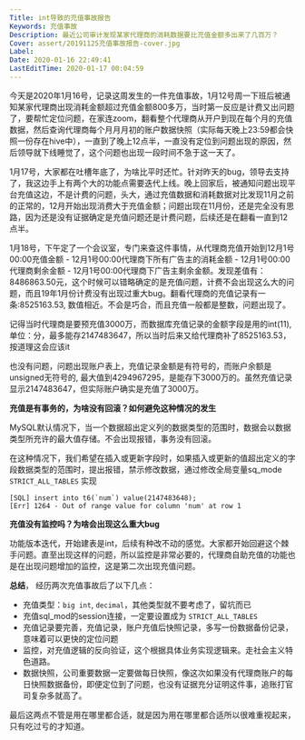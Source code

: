 ```yaml
---
Title: int导致的充值事故报告
Keywords: 充值事故
Description: 最近公司审计发现某家代理商的消耗数据要比充值金额多出来了几百万？
Cover: assert/20191125充值事故报告-cover.jpg
Label: 
Date: 2020-01-16 22:49:41
LastEditTime: 2020-01-17 00:04:59
---
```


今天是2020年1月16号，记录这周发生的一件充值事故，1月12号周一下班后被通知某家代理商出现消耗金额超过充值金额800多万，当时第一反应是计费又出问题了，要帮忙定位问题，在家连zoom，翻看整个代理商从开户到现在每个月的充值数据，然后查询代理商每个月月月初的账户数据快照（实际每天晚上23:59都会快照一份存在hive中），一直到了晚上12点半，一直没有定位到问题出现的原因，然后领导就下线睡觉了，这个问题也出现一段时间不急于这一天了。

1月17号，大家都在吐槽年底了，为啥比平时还忙。针对昨天的bug，领导去支持了，我这边手上有两个大的功能点需要迭代上线。晚上回家后，被通知问题出现平台充值这边，不是计费的问题，头大，通过充值数据和消耗数据对比发现11月之前的正常的，12月开始出现消费大于充值金额；问题出现在11月份，还是完全没有思路，因为还是没有证据确定是充值问题还是计费问题，后续还是在翻看一直到12点半。

1月18号，下午定了一个会议室，专门来查这件事情，从代理商充值开始到12月1号00:00充值金额 - 12月1号00:00代理商下所有广告主的消耗金额 - 12月1号00:00代理商剩余金额 - 12月1号00:00代理商下广告主剩余金额。发现差值有：8486863.50元，这个时候可以错略确定的是充值问题，计费不会出现这么大的问题，而且19年1月份计费没有出现过重大bug。翻看代理商的充值记录有一条:8525163.53, 数值相近。不会是巧合，而且充值一般都是整数，问题出现了。

记得当时代理商是要预充值3000万，而数据库充值记录的金额字段是用的int(11), 单位：分，最多能存2147483647，所以当时后来又给代理商补了8525163.53，按道理这会应该it

也没有问题，问题出现账户表上，充值记录金额是有符号的，而账户余额是unsigned无符号的, 最大值到4294967295，是能存下3000万的。虽然充值记录显示2147483647，但实际账户确实是充值了3000万。

**充值是有事务的，为啥没有回滚？如何避免这种情况的发生**

MySQL默认情况下，当一个数据超出定义列的数据类型的范围时，数据会以数据类型所充许的最大值存储。不会出现报错，事务没有回滚。

在这种情况下，我们希望在插入或更新字段时，如果插入或更新的值超出定义的字段数据类型的范围时，提出报错，禁示修改数据，通过修改全局变量sq_mode   `STRICT_ALL_TABLES` 实现

```
[SQL] insert into t6(`num`) value(2147483648);
[Err] 1264 - Out of range value for column 'num' at row 1
```

**充值没有监控吗？为啥会出现这么重大bug**

功能版本迭代，开始建表是int，后续有种改不动的感觉。大家都开始回避这个棘手问题。直至出现这样的问题，所以监控是非常必要的，代理商自助充值的功能也是在出现问题增加的监控，这是第二次出现充值问题。

**总结**， 经历两次充值事故后了以下几点：

- 充值类型：`big int`, `decimal`，其他类型就不要考虑了，留坑而已
- 充值sql_mod的session连接，一定要设置成为 `STRICT_ALL_TABLES`
- 充值记录要完善，充值记录，账户充值后快照记录，多写一份数据备份记录，意味着可以更快的定位问题
- 监控，对充值逻辑的反向验证，这个根据具体业务实现逻辑来。走社会主义特色道路。
- 数据快照，公司重要数据一定要做每日快照，像这次如果没有代理商账户的每日快照数据备份，即便定位到了问题，也没有证据充分证明这件事，追账打官司复杂多就高了。

最后这两点不管是用在哪里都合适，就是因为用在哪里都合适所以很难重视起来，只有吃过亏的才知道。